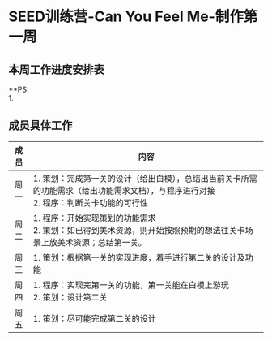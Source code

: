 # SEED训练营-Can You Feel Me-制作第一周
## 本周工作进度安排表

**PS:<br/>1. 

## 成员具体工作
成员|内容
:----:|---
周一|1. 策划：完成第一关的设计（给出白模），总结出当前关卡所需的功能需求（给出功能需求文档），与程序进行对接<br /> 2. 程序：判断关卡功能的可行性
周二|1. 程序：开始实现策划的功能需求<br /> 2. 策划：如已得到美术资源，则开始按照预期的想法往关卡场景上放美术资源；总结第一关。
周三|1. 策划：根据第一关的实现进度，着手进行第二关的设计及功能
周四|1. 程序：实现完第一关的功能，第一关能在白模上游玩<br /> 2. 策划：设计第二关                                          
周五|1. 策划：尽可能完成第二关的设计

##
